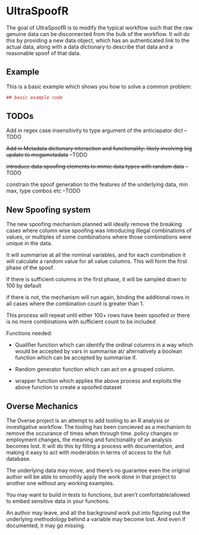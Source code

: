 <!-- README.md is generated from README.Rmd. Please edit that file -->
UltraSpoofR
===========

The goal of UltraSpoofR is to modify the typical workflow such that the
raw genuine data can be disconnected from the bulk of the workflow. It
will do this by providing a new data object, which has an authenticated
link to the actual data, along with a data dictionary to describe that
data and a reasonable spoof of that data.

Example
-------

This is a basic example which shows you how to solve a common problem:

``` r
## basic example code
```

TODOs
-----

Add in regex case insensitivity to type argument of the anticiapator
dict –TODO

~~Add in Metadata dictionary interaction and functionality: likely
involving big update to megametadata~~ –TODO

~~introduce data spoofing elements to mimic data types with random
data~~ –TODO

constrain the spoof generation to the features of the underlying data,
min max, type combos etc –TODO

New Spoofing system
-------------------

The new spoofing mechanism planned will ideally remove the breaking
cases where column wise spoofing was introducing illegal combinations of
values, or multiples of some combinations where those combinations were
unique in the data.

It will summarise at all the nominal variables, and for each combination
it will calculate a random value for all value columns. This will form
the first phase of the spoof.

If there is sufficient columns in the first phase, it will be sampled
down to 100 by default

if there is not, the mechanism will run again, binding the additional
rows in all cases where the combination count is greater than 1.

This process will repeat until either 100+ rows have been spoofed or
there is no more combinations with sufficient count to be included

Functions needed:

-   Qualifier function which can identify the ordinal columns in a way
    which would be accepted by vars in summarise at/ alternatively a
    boolean function which can be accepted by summarise if.

-   Random generator function which can act on a grouped column.

-   wrapper function which applies the above process and exploits the
    above function to create a spoofed dataset

Overse Mechanics
----------------

The Overse project is an attempt to add tooling to an R analysis or
investigative workflow. The tooling has been concieved as a mechanism to
remove the occurance of times when through time. policy changes or
employment changes, the meaning and functionality of an analysis becomes
lost. It will do this by filling a process with documentation, and
making it easy to act with moderation in terms of access to the full
database.

The underlying data may move, and there’s no guarantee even the original
author will be able to smoothly apply the work done in that project to
another one without any working examples.

You may want to build in tests to functions, but aren’t
comfortable/allowed to embed sensitive data in your functions.

An author may leave, and all the background work put into figuring out
the underlying methodology behind a variable may become lost. And even
if documented, it may go missing.
